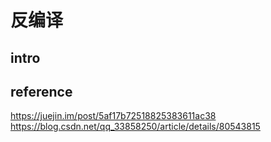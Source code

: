# 反编译

##  intro

## reference 

https://juejin.im/post/5af17b72518825383611ac38
https://blog.csdn.net/qq_33858250/article/details/80543815
